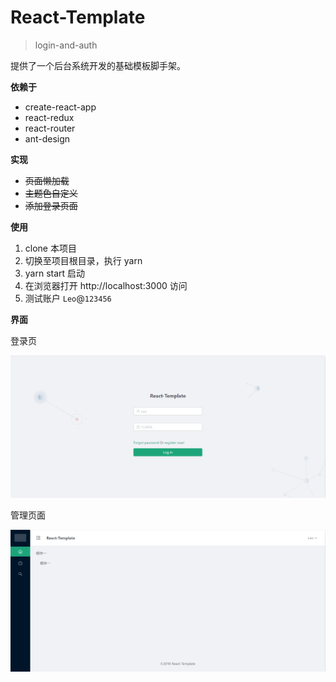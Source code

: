 # React-Template

> login-and-auth

提供了一个后台系统开发的基础模板脚手架。

**依赖于**

- create-react-app
- react-redux
- react-router
- ant-design

**实现**

- ~~页面懒加载~~
- ~~主题色自定义~~
- ~~添加登录页面~~

**使用**

1. clone 本项目
2. 切换至项目根目录，执行 yarn
3. yarn start 启动
4. 在浏览器打开 http://localhost:3000 访问
5. 测试账户 `Leo`@`123456`

**界面**

登录页

![登录页面](https://raw.githubusercontent.com/BaoXuebin/React-Template/login-and-auth/image/login.png)

管理页面

![管理页面](https://raw.githubusercontent.com/BaoXuebin/React-Template/login-and-auth/image/mana.png)